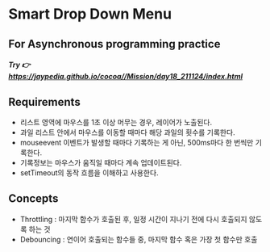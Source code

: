 # Smart Drop Down Menu

## For Asynchronous programming practice

##### Try 👉 https://jaypedia.github.io/cocoa//Mission/day18_211124/index.html

## Requirements

- 리스트 영역에 마우스를 1초 이상 머무는 경우, 레이어가 노출된다.
- 과일 리스트 안에서 마우스를 이동할 때마다 해당 과일의 횟수를 기록한다.
- mouseevent 이벤트가 발생할 때마다 기록하는 게 아닌, 500ms마다 한 번씩만 기록한다.
- 기록정보는 마우스가 움직일 때마다 계속 업데이트된다.
- setTimeout의 동작 흐름을 이해하고 사용한다.

## Concepts

- Throttling : 마지막 함수가 호출된 후, 일정 시간이 지나기 전에 다시 호출되지 않도록 하는 것
- Debouncing : 연이어 호출되는 함수들 중, 마지막 함수 혹은 가장 첫 함수만 호출
